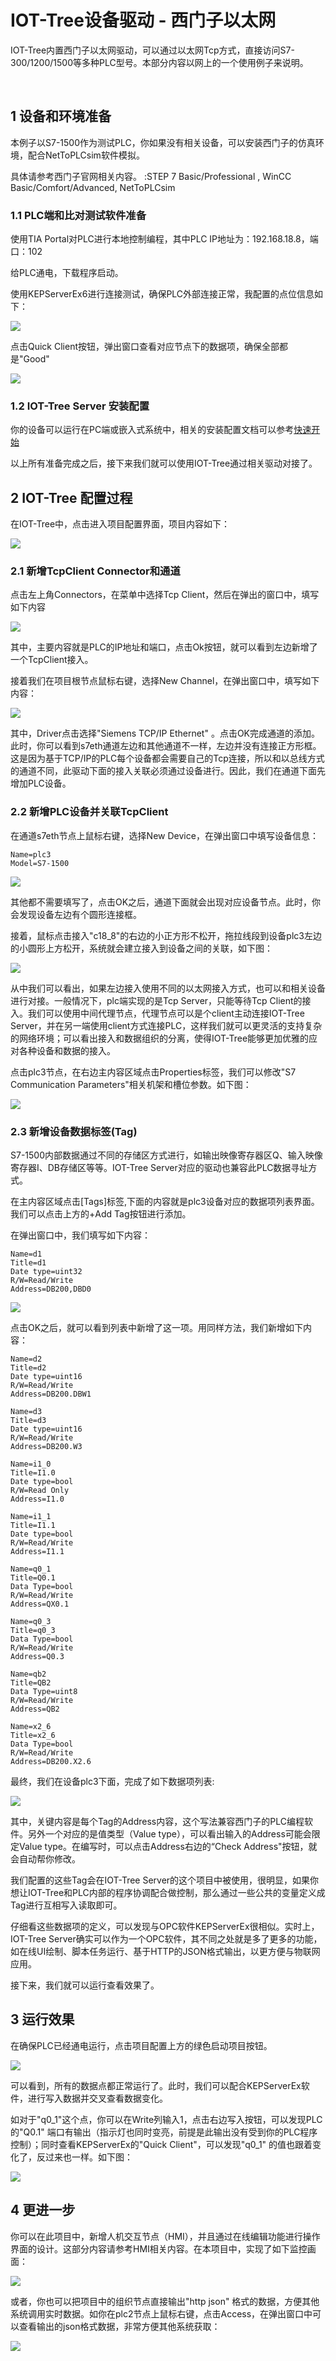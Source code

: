 IOT-Tree设备驱动 - 西门子以太网
==


IOT-Tree内置西门子以太网驱动，可以通过以太网Tcp方式，直接访问S7-300/1200/1500等多种PLC型号。本部分内容以网上的一个使用例子来说明。

​

## 1 设备和环境准备

本例子以S7-1500作为测试PLC，你如果没有相关设备，可以安装西门子的仿真环境，配合NetToPLCsim软件模拟。

具体请参考西门子官网相关内容。 :STEP 7 Basic/Professional , WinCC Basic/Comfort/Advanced, NetToPLCsim

### 1.1 PLC端和比对测试软件准备

使用TIA Portal对PLC进行本地控制编程，其中PLC IP地址为：192.168.18.8，端口：102

给PLC通电，下载程序启动。

使用KEPServerEx6进行连接测试，确保PLC外部连接正常，我配置的点位信息如下：



<img src="../img/dev/d013.png">


​点击Quick Client按钮，弹出窗口查看对应节点下的数据项，确保全部都是"Good"



<img src="../img/dev/d014.png">

### 1.2 IOT-Tree Server 安装配置

你的设备可以运行在PC端或嵌入式系统中，相关的安装配置文档可以参考[快速开始][qk_start]

[qk_start]:../quick_start.md


以上所有准备完成之后，接下来我们就可以使用IOT-Tree通过相关驱动对接了。

## 2 IOT-Tree 配置过程

在IOT-Tree中，点击进入项目配置界面，项目内容如下：



<img src="../img/dev/d015.png">

### 2.1 新增TcpClient Connector和通道

点击左上角Connectors，在菜单中选择Tcp Client，然后在弹出的窗口中，填写如下内容



<img src="../img/dev/d016.png">


其中，主要内容就是PLC的IP地址和端口，点击Ok按钮，就可以看到左边新增了一个TcpClient接入。

接着我们在项目根节点鼠标右键，选择New Channel，在弹出窗口中，填写如下内容：



<img src="../img/dev/d017.png">


其中，Driver点击选择"Siemens TCP/IP Ethernet"
。点击OK完成通道的添加。此时，你可以看到s7eth通道左边和其他通道不一样，左边并没有连接正方形框。这是因为基于TCP/IP的PLC每个设备都会需要自己的Tcp连接，所以和以总线方式的通道不同，此驱动下面的接入关联必须通过设备进行。因此，我们在通道下面先增加PLC设备。

### 2.2 新增PLC设备并关联TcpClient

在通道s7eth节点上鼠标右键，选择New Device，在弹出窗口中填写设备信息：

```
Name=plc3
Model=S7-1500
```

<img src="../img/dev/d018.png">


其他都不需要填写了，点击OK之后，通道下面就会出现对应设备节点。此时，你会发现设备左边有个圆形连接框。

接着，鼠标点击接入"c18_8"的右边的小正方形不松开，拖拉线段到设备plc3左边的小圆形上方松开，系统就会建立接入到设备之间的关联，如下图：



<img src="../img/dev/d019.png">


从中我们可以看出，如果左边接入使用不同的以太网接入方式，也可以和相关设备进行对接。一般情况下，plc端实现的是Tcp
Server，只能等待Tcp Client的接入。我们可以使用中间代理节点，代理节点可以是个client主动连接IOT-Tree
Server，并在另一端使用client方式连接PLC，这样我们就可以更灵活的支持复杂的网络环境；可以看出接入和数据组织的分离，使得IOT-Tree能够更加优雅的应对各种设备和数据的接入。

点击plc3节点，在右边主内容区域点击Properties标签，我们可以修改"S7 Communication Parameters"相关机架和槽位参数。如下图：



<img src="../img/dev/d020.png">

### 2.3 新增设备数据标签(Tag)

S7-1500内部数据通过不同的存储区方式进行，如输出映像寄存器区Q、输入映像寄存器I、DB存储区等等。IOT-Tree
Server对应的驱动也兼容此PLC数据寻址方式。

在主内容区域点击\[Tags]标签,下面的内容就是plc3设备对应的数据项列表界面。我们可以点击上方的+Add Tag按钮进行添加。

在弹出窗口中，我们填写如下内容：

```
Name=d1
Title=d1
Date type=uint32
R/W=Read/Write
Address=DB200,DBD0
```

<img src="../img/dev/d021.png">


点击OK之后，就可以看到列表中新增了这一项。用同样方法，我们新增如下内容：

```
Name=d2
Title=d2
Date type=uint16
R/W=Read/Write
Address=DB200.DBW1

Name=d3
Title=d3
Date type=uint16
R/W=Read/Write
Address=DB200.W3

Name=i1_0
Title=I1.0
Date type=bool
R/W=Read Only
Address=I1.0

Name=i1_1
Title=I1.1
Date type=bool
R/W=Read/Write
Address=I1.1

Name=q0_1
Title=Q0.1
Data Type=bool
R/W=Read/Write
Address=QX0.1

Name=q0_3
Title=q0_3
Data Type=bool
R/W=Read/Write
Address=Q0.3

Name=qb2
Title=QB2
Data Type=uint8
R/W=Read/Write
Address=QB2

Name=x2_6
Title=x2_6
Data Type=bool
R/W=Read/Write
Address=DB200.X2.6
```

最终，我们在设备plc3下面，完成了如下数据项列表:



<img src="../img/dev/d022.png">


其中，关键内容是每个Tag的Address内容，这个写法兼容西门子的PLC编程软件。另外一个对应的是值类型（Value
type），可以看出输入的Address可能会限定Value type。在编写时，可以点击Address右边的“Check Address"按钮，就会自动帮你修改。

我们配置的这些Tag会在IOT-Tree Server的这个项目中被使用，很明显，如果你想让IOT-Tree和PLC内部的程序协调配合做控制，那么通过一些公共的变量定义成Tag进行互相写入读取即可。

仔细看这些数据项的定义，可以发现与OPC软件KEPServerEx很相似。实时上，IOT-Tree
Server确实可以作为一个OPC软件，其不同之处就是多了更多的功能，如在线UI绘制、脚本任务运行、基于HTTP的JSON格式输出，以更方便与物联网应用。

接下来，我们就可以运行查看效果了。

## 3 运行效果

在确保PLC已经通电运行，点击项目配置上方的绿色启动项目按钮。



<img src="../img/dev/d023.png">


可以看到，所有的数据点都正常运行了。此时，我们可以配合KEPServerEx软件，进行写入数据并交叉查看数据变化。

如对于"q0_1"这个点，你可以在Write列输入1，点击右边写入按钮，可以发现PLC的"Q0.1"
端口有输出（指示灯也同时变亮，前提是此输出没有受到你的PLC程序控制）；同时查看KEPServerEx的"Quick Client"，可以发现"q0_1"
的值也跟着变化了，反过来也一样。如下图：



<img src="../img/dev/d024.png">

## 4 更进一步

你可以在此项目中，新增人机交互节点（HMI），并且通过在线编辑功能进行操作界面的设计。这部分内容请参考HMI相关内容。在本项目中，实现了如下监控画面：



<img src="../img/dev/d025.png">


或者，你也可以把项目中的组织节点直接输出"http json"
格式的数据，方便其他系统调用实时数据。如你在plc2节点上鼠标右键，点击Access，在弹出窗口中可以查看输出的json格式数据，非常方便其他系统获取：



<img src="../img/dev/d026.png">
